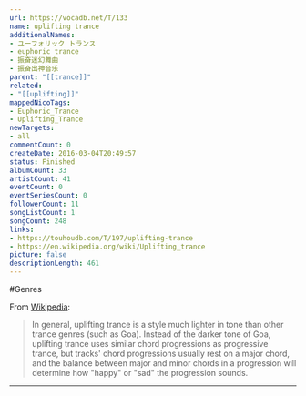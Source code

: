 ```yaml
---
url: https://vocadb.net/T/133
name: uplifting trance
additionalNames: 
- ユーフォリック トランス
- euphoric trance
- 振奋迷幻舞曲
- 振奋出神音乐
parent: "[[trance]]"
related:
- "[[uplifting]]"
mappedNicoTags:
- Euphoric_Trance
- Uplifting_Trance
newTargets:
- all
commentCount: 0
createDate: 2016-03-04T20:49:57
status: Finished
albumCount: 33
artistCount: 41
eventCount: 0
eventSeriesCount: 0
followerCount: 11
songListCount: 1
songCount: 248
links: 
- https://touhoudb.com/T/197/uplifting-trance
- https://en.wikipedia.org/wiki/Uplifting_trance
picture: false
descriptionLength: 461
---
```


#Genres

From [Wikipedia](https://en.wikipedia.org/wiki/Uplifting_trance):

>In general, uplifting trance is a style much lighter in tone than other trance genres (such as Goa). Instead of the darker tone of Goa, uplifting trance uses similar chord progressions as progressive trance, but tracks' chord progressions usually rest on a major chord, and the balance between major and minor chords in a progression will determine how "happy" or "sad" the progression sounds.

---

